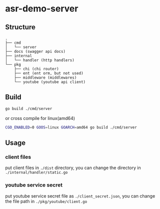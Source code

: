 # asr-demo-server

## Structure

```structure
.
├── cmd 
│   └── server 
├── docs (swagger api docs) 
├── internal 
│   └── handler (http handlers)
└── pkg
    ├── chi (chi router)
    ├── ent (ent orm, but not used)
    ├── middleware (middlewares)
    └── youtube (youtube api client)
```

## Build

```bash
go build ./cmd/server
```

or cross compile for linux(amd64)

```bash
CGO_ENABLED=0 GOOS=linux GOARCH=amd64 go build ./cmd/server
```

## Usage

### client files

put client files in `./dist` directory, you can change the directory in `./internal/handler/static.go`

### youtube service secret

put youtube service secret file as `./client_secret.json`, you can change the file path in `./pkg/youtube/client.go`
